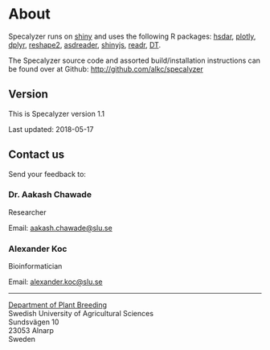 # About

Specalyzer runs on [shiny](https://cran.r-project.org/web/packages/shiny/index.html) and uses the following R packages: [hsdar](https://cran.r-project.org/web/packages/hsdar/index.html), [plotly](https://cran.r-project.org/web/packages/plotly/index.html),  [dplyr](https://cran.r-project.org/web/packages/dplyr/index.html), [reshape2](https://cran.r-project.org/web/packages/reshape2/index.html),  [asdreader](https://cran.r-project.org/web/packages/asdreader/index.html),  [shinyjs](https://cran.r-project.org/web/packages/shinyjs/index.html), [readr](https://cran.r-project.org/web/packages/readr/index.html), [DT](https://cran.r-project.org/web/packages/DT/index.html).

The Specalyzer source code and assorted build/installation instructions can be found over at Github: http://github.com/alkc/specalyzer


## Version

This is Specalyzer version 1.1

Last updated: 2018-05-17

## Contact us

Send your feedback to:

### Dr. Aakash Chawade

Researcher

Email: [aakash.chawade@slu.se](mailto:aakash.chawade@slu.se)

### Alexander Koc

Bioinformatician

Email: [alexander.koc@slu.se](mailto:alexander.koc@slu.se)

---

[Department of Plant Breeding](https://www.slu.se/en/departments/plant-breeding/)  
Swedish University of Agricultural Sciences  
Sundsvägen 10  
23053 Alnarp  
Sweden
